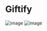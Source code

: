 # Giftify
![image](https://github.com/Nithyasrianandan/Giftify/assets/136810922/374fb91e-6254-41a0-b276-2578e90a0dcc)
![image](https://github.com/Nithyasrianandan/Giftify/assets/136810922/374fb91e-6254-41a0-b276-2578e90a0dcc)
